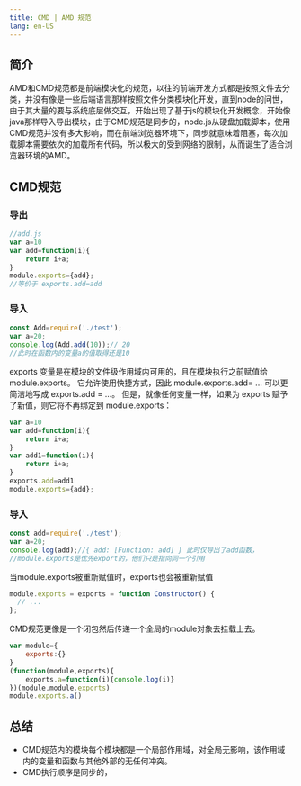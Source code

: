 ```yaml
---
title: CMD | AMD 规范
lang: en-US
---
```

## 简介
AMD和CMD规范都是前端模块化的规范，以往的前端开发方式都是按照文件去分类，并没有像是一些后端语言那样按照文件分类模块化开发，直到node的问世，由于其大量的要与系统底层做交互，开始出现了基于js的模块化开发概念，开始像java那样导入导出模块，由于CMD规范是同步的，node.js从硬盘加载脚本，使用CMD规范并没有多大影响，而在前端浏览器环境下，同步就意味着阻塞，每次加载脚本需要依次的加载所有代码，所以极大的受到网络的限制，从而诞生了适合浏览器环境的AMD。
## CMD规范
### 导出
```js
//add.js
var a=10
var add=function(i){
    return i+a; 
}
module.exports={add};
//等价于 exports.add=add
```
### 导入
```js
const Add=require('./test');
var a=20;
console.log(Add.add(10));// 20
//此时在函数内的变量a的值取得还是10
```
exports 变量是在模块的文件级作用域内可用的，且在模块执行之前赋值给 module.exports。
它允许使用快捷方式，因此 module.exports.add= ... 可以更简洁地写成 exports.add = ...。 但是，就像任何变量一样，如果为 exports 赋予了新值，则它将不再绑定到 module.exports：
```js
var a=10
var add=function(i){
    return i+a; 
}
var add1=function(i){
    return i+a; 
}
exports.add=add1
module.exports={add};

```
### 导入
```js
const add=require('./test');
var a=20;
console.log(add);//{ add: [Function: add] } 此时仅导出了add函数，
//module.exports是优先export的，他们只是指向同一个引用
```
当module.exports被重新赋值时，exports也会被重新赋值
```js
module.exports = exports = function Constructor() {
  // ... 
};
```
CMD规范更像是一个闭包然后传递一个全局的module对象去挂载上去。
```js
var module={
    exports:{}
}
(function(module,exports){
    exports.a=function(i){console.log(i)}
})(module,module.exports)
module.exports.a()
```
## 总结
* CMD规范内的模块每个模块都是一个局部作用域，对全局无影响，该作用域内的变量和函数与其他外部的无任何冲突。
* CMD执行顺序是同步的，